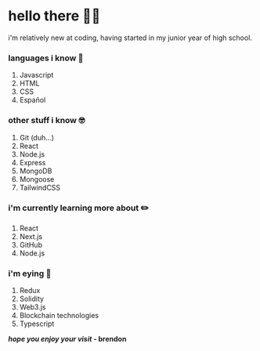 # hello there 👋🏼

i'm relatively new at coding, having started in my junior year of high school.

### languages i know 🧠

1. Javascript
1. HTML
1. CSS
1. Español

### other stuff i know 🤓

1. Git (duh...)
1. React
1. Node.js
1. Express
1. MongoDB
1. Mongoose
1. TailwindCSS

### i'm currently learning more about ✏️

1. React
1. Next.js
1. GitHub
1. Node.js

### i'm eying 👀

1. Redux
1. Solidity
1. Web3.js
1. Blockchain technologies
1. Typescript

**_hope you enjoy your visit_ - brendon**
